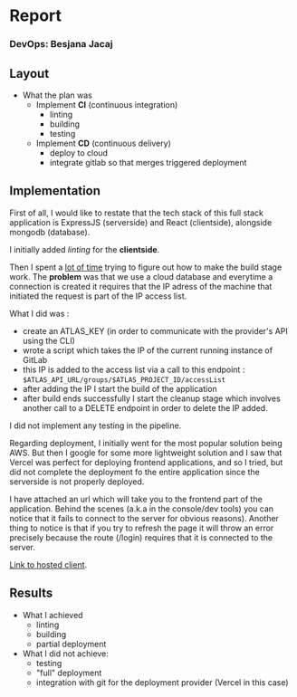 # Report
### DevOps: Besjana Jacaj

## Layout
- What the plan was
    - Implement **CI** (continuous integration)
        - linting
        - building
        - testing
    - Implement **CD** (continuous delivery)
        - deploy to cloud
        - integrate gitlab so that merges triggered deployment

## Implementation
First of all, I would like to restate that the tech stack of this full stack application is ExpressJS (serverside) and React (clientside), alongside mongodb (database).

I initially added *linting* for the **clientside**.

Then I spent a <u>lot of time</u> trying to figure out how to make the build stage work. The __problem__ was that we use a cloud database and everytime a connection is created it requires that the IP adress of the machine that initiated the request is part of the IP access list.

What I did was :
- create an ATLAS_KEY (in order to communicate with the provider's API  using the CLI)
- wrote a script which takes the IP of the current running instance of GitLab 
- this IP is added to the access list via a call to this endpoint : `$ATLAS_API_URL/groups/$ATLAS_PROJECT_ID/accessList`
- after adding the IP I start the build of the application
- after build ends successfully I start the cleanup stage which involves another call to a DELETE endpoint in order to delete the IP added.


I did not implement any testing in the pipeline. 

Regarding deployment, I initially went for the most popular solution being AWS. 
But then I google for some more lightweight solution and I saw that Vercel was perfect for deploying frontend applications, and so I tried, but did not complete the deployment fo the entire application since the serverside is not properly deployed.

I have attached an url which will take you to the frontend part of the application. Behind the scenes (a.k.a in the console/dev tools) you can notice that it fails to connect to the server for obvious reasons).
Another thing to notice is that if you try to refresh the page it will throw an error precisely because the route (/login) requires that it is connected to the server.

[Link to hosted client](https://client-phi-nine.vercel.app).

## Results

- What I achieved
    - linting
    - building
    - partial deployment
- What I did not achieve:
    - testing
    - "full" deployment
    - integration with git for the deployment provider (Vercel in this case)

